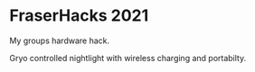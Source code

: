 # FraserHacks 2021

My groups hardware hack.

Gryo controlled nightlight with wireless charging and portabilty.
